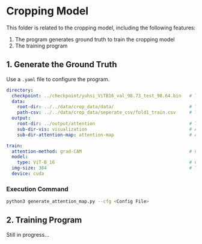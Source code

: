 # Cropping Model

This folder is related to the cropping model, including the following features:
1. The program generates ground truth to train the cropping model
2. The training program

## 1. Generate the Ground Truth

Use a `.yaml` file to configure the program.

```yaml
directory:
  checkpoint: ../checkpoint/yuhsi_ViTB16_val_98.73_test_98.64.bin   # The path to the pretrained weight
  data:
    root-dir: ../../data/crop_data/data/                            # The path to the Crop dataset
    path-csv: ../../data/crop_data/seperate_csv/fold1_train.csv     # The path to the CSV file storing the data to be used
  output:
    root-dir: ../output/attention                                   # The path to save the results
    sub-dir-vis: visualization                                      # A sub-folder under <root-dir> storing the visualizations
    sub-dir-attention-map: attention-map                            # A sub-folder under <root-dir> storing the ground truth for training the cropping model

train:
  attention-method: grad-CAM                                        # Currently only implemented GRAD-CAM, this option doesn't have the function
  model:                                                            
    type: ViT-B_16                                                  # Choose from ["ViT-B_16", "ViT-B_32", "ViT-L_16", "ViT-L_32", "ViT-H_14", "R50-ViT-B_16"]
  img-size: 384                                                     # The input resolution of the assigned model
  device: cuda
```

### Execution Command

```bash
python3 generate_attention_map.py --cfg <Config File>
```

## 2. Training Program

Still in progress...
